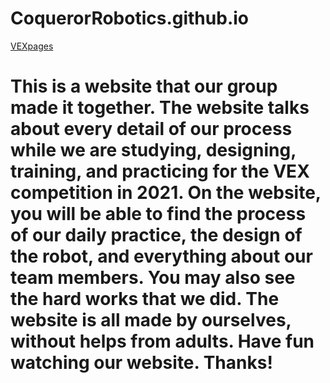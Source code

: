# CoquerorRobotics.github.io
[VEXpages](https://coquerorrobotics.github.io/VEXWeb/index.html)

# This is a website that our group made it together. The website talks about every detail of our process while we are studying, designing, training, and practicing for the VEX competition in 2021. On the website, you will be able to find the process of our daily practice, the design of the robot, and everything about our team members. You may also see the hard works that we did. The website is all made by ourselves, without helps from adults. Have fun watching our website. Thanks!

